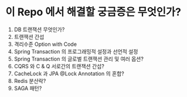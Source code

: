 # 이 Repo 에서 해결할 궁금증은 무엇인가?

1. DB 트랜잭션 무엇인가?
2. 트랜잭션 간섭
3. 격리수준 Option with Code
4. Spring Transaction 의 프로그래밍적 설정과 선언적 설정
5. Spring Transaction 의 글로벌 트랜잭션 관리 및 여러 옵션?
6. CQRS 와 C & Q 서로간의 트랜잭션 간섭?
7. CacheLock 과 JPA @Lock Annotation 의 혼합?
8. Redis 분산락?
9. SAGA 패턴?
